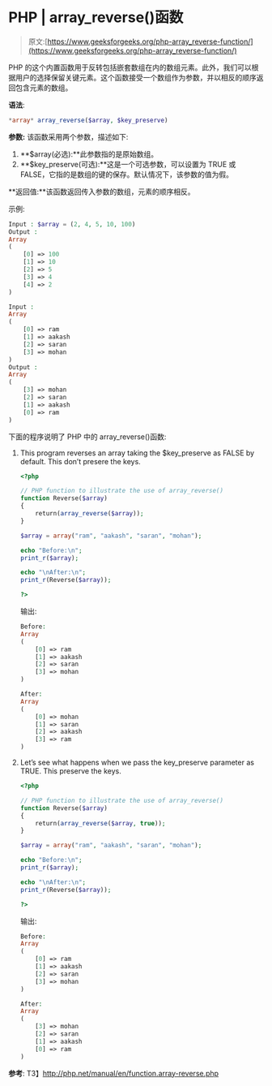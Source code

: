 # PHP | array_reverse()函数

> 原文:[https://www.geeksforgeeks.org/php-array_reverse-function/](https://www.geeksforgeeks.org/php-array_reverse-function/)

PHP 的这个内置函数用于反转包括嵌套数组在内的数组元素。此外，我们可以根据用户的选择保留关键元素。这个函数接受一个数组作为参数，并以相反的顺序返回包含元素的数组。

**语法**:

```php
*array* array_reverse($array, $key_preserve)
```

**参数:**
该函数采用两个参数，描述如下:

1.  **$array(必选):**此参数指的是原始数组。
2.  **$key_preserve(可选):**这是一个可选参数，可以设置为 TRUE 或 FALSE，它指的是数组的键的保存。默认情况下，该参数的值为假。

**返回值:**该函数返回传入参数的数组，元素的顺序相反。

示例:

```php
Input : $array = (2, 4, 5, 10, 100)
Output : 
Array
(
    [0] => 100
    [1] => 10
    [2] => 5
    [3] => 4
    [4] => 2
)

Input :
Array
(
    [0] => ram
    [1] => aakash
    [2] => saran
    [3] => mohan
)
Output :
Array
(
    [3] => mohan
    [2] => saran
    [1] => aakash
    [0] => ram
)

```

下面的程序说明了 PHP 中的 array_reverse()函数:

1.  This program reverses an array taking the $key_preserve as FALSE by default. This don’t presere the keys.

    ```php
    <?php

    // PHP function to illustrate the use of array_reverse()
    function Reverse($array)
    {
        return(array_reverse($array));
    }

    $array = array("ram", "aakash", "saran", "mohan");

    echo "Before:\n";
    print_r($array);

    echo "\nAfter:\n";
    print_r(Reverse($array));

    ?>
    ```

    输出:

    ```php
    Before:
    Array
    (
        [0] => ram
        [1] => aakash
        [2] => saran
        [3] => mohan
    )

    After:
    Array
    (
        [0] => mohan
        [1] => saran
        [2] => aakash
        [3] => ram
    )
    ```

2.  Let’s see what happens when we pass the key_preserve parameter as TRUE. This preserve the keys.

    ```php
    <?php

    // PHP function to illustrate the use of array_reverse()
    function Reverse($array)
    {
        return(array_reverse($array, true));
    }

    $array = array("ram", "aakash", "saran", "mohan");

    echo "Before:\n";
    print_r($array);

    echo "\nAfter:\n";
    print_r(Reverse($array));

    ?>
    ```

    输出:

    ```php
    Before:
    Array
    (
        [0] => ram
        [1] => aakash
        [2] => saran
        [3] => mohan
    )

    After:
    Array
    (
        [3] => mohan
        [2] => saran
        [1] => aakash
        [0] => ram
    )

    ```

**参考**:
T3】http://php.net/manual/en/function.array-reverse.php